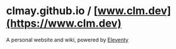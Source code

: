 # clmay.github.io / [www.clm.dev](https://www.clm.dev)

A personal website and wiki, powered by [Eleventy](https://www.11ty.dev)
